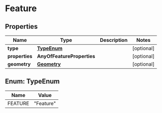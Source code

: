 # Feature

## Properties
Name | Type | Description | Notes
------------ | ------------- | ------------- | -------------
**type** | [**TypeEnum**](#TypeEnum) |  |  [optional]
**properties** | **AnyOfFeatureProperties** |  |  [optional]
**geometry** | [**Geometry**](Geometry.md) |  |  [optional]

<a name="TypeEnum"></a>
## Enum: TypeEnum
Name | Value
---- | -----
FEATURE | &quot;Feature&quot;

